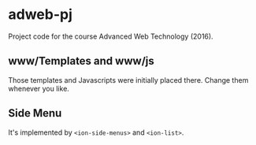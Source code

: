 # adweb-pj
Project code for the course Advanced Web Technology (2016).

## www/Templates and www/js
Those templates and Javascripts were initially placed there. Change them whenever you like.

## Side Menu
It's implemented by `<ion-side-menus>` and `<ion-list>`.
